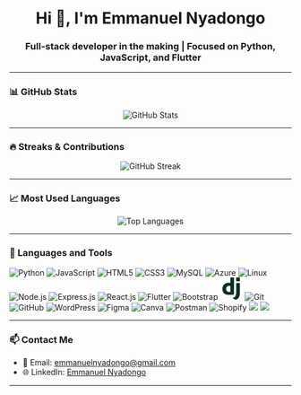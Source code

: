 <h1 align="center">Hi 👋, I'm Emmanuel Nyadongo</h1>
<h3 align="center">Full-stack developer in the making | Focused on Python, JavaScript, and Flutter</h3>

---

### 📊 GitHub Stats

<p align="center">
  <img src="https://github-readme-stats.vercel.app/api?username=emmanuelnyadongo&show_icons=true&theme=radical" alt="GitHub Stats" />
</p>

---

### 🔥 Streaks & Contributions

<p align="center">
  <img src="https://github-readme-streak-stats.herokuapp.com/?user=emmanuelnyadongo&theme=radical" alt="GitHub Streak" />
</p>

---

### 📈 Most Used Languages

<p align="center">
  <img src="https://github-readme-stats.vercel.app/api/top-langs/?username=emmanuelnyadongo&layout=compact&theme=radical" alt="Top Languages" />
</p>

---

### 🧰 Languages and Tools

<p align="left">
  <!-- Languages -->
  <img src="https://cdn.jsdelivr.net/gh/devicons/devicon/icons/python/python-original.svg" width="40" alt="Python" />
  <img src="https://cdn.jsdelivr.net/gh/devicons/devicon/icons/javascript/javascript-original.svg" width="40" alt="JavaScript" />
  <img src="https://cdn.jsdelivr.net/gh/devicons/devicon/icons/html5/html5-original.svg" width="40" alt="HTML5" />
  <img src="https://cdn.jsdelivr.net/gh/devicons/devicon/icons/css3/css3-original.svg" width="40" alt="CSS3" />
  <img src="https://cdn.jsdelivr.net/gh/devicons/devicon/icons/mysql/mysql-original.svg" width="40" alt="MySQL" />
  <img src="https://cdn.jsdelivr.net/gh/devicons/devicon/icons/azure/azure-original.svg" width="40" alt="Azure" />
  <img src="https://cdn.jsdelivr.net/gh/devicons/devicon/icons/linux/linux-original.svg" width="40" alt="Linux" />

  <!-- Frameworks -->
  <img src="https://cdn.jsdelivr.net/gh/devicons/devicon/icons/nodejs/nodejs-original.svg" width="40" alt="Node.js" />
  <img src="https://cdn.jsdelivr.net/gh/devicons/devicon/icons/express/express-original.svg" width="40" alt="Express.js" />
  <img src="https://cdn.jsdelivr.net/gh/devicons/devicon/icons/react/react-original.svg" width="40" alt="React.js" />
  <img src="https://cdn.jsdelivr.net/gh/devicons/devicon/icons/flutter/flutter-original.svg" width="40" alt="Flutter" />
  <img src="https://cdn.jsdelivr.net/gh/devicons/devicon/icons/bootstrap/bootstrap-original.svg" width="40" alt="Bootstrap" />
  <img src="https://raw.githubusercontent.com/devicons/devicon/master/icons/django/django-plain.svg" width="40" alt="Django" />

  <!-- Tools & Platforms -->
  <img src="https://cdn.jsdelivr.net/gh/devicons/devicon/icons/git/git-original.svg" width="40" alt="Git" />
  <img src="https://cdn.jsdelivr.net/gh/devicons/devicon/icons/github/github-original.svg" width="40" alt="GitHub" />
  <img src="https://cdn.jsdelivr.net/gh/devicons/devicon/icons/wordpress/wordpress-original.svg" width="40" alt="WordPress" />
  <img src="https://cdn.jsdelivr.net/gh/devicons/devicon/icons/figma/figma-original.svg" width="40" alt="Figma" />
  <img src="https://raw.githubusercontent.com/simple-icons/simple-icons/develop/icons/canva.svg" width="40" alt="Canva" />
  <img src="https://raw.githubusercontent.com/simple-icons/simple-icons/develop/icons/postman.svg" width="40" alt="Postman" />
  <img src="https://cdn.jsdelivr.net/gh/devicons/devicon/icons/shopify/shopify-original.svg" width="40" alt="Shopify" />
  <img src="https://img.shields.io/badge/CI/CD-blue?style=for-the-badge&logo=githubactions&logoColor=white" height="28" />
  <img src="https://img.shields.io/badge/CursorAI-grey?style=for-the-badge&logo=openai&logoColor=white" height="28" />
</p>

---

### 📫 Contact Me

- 📧 Email: emmanuelnyadongo@gmail.com
- 🌐 LinkedIn: [Emmanuel Nyadongo](https://linkedin.com/in/emmanuelnyadongo)

---
